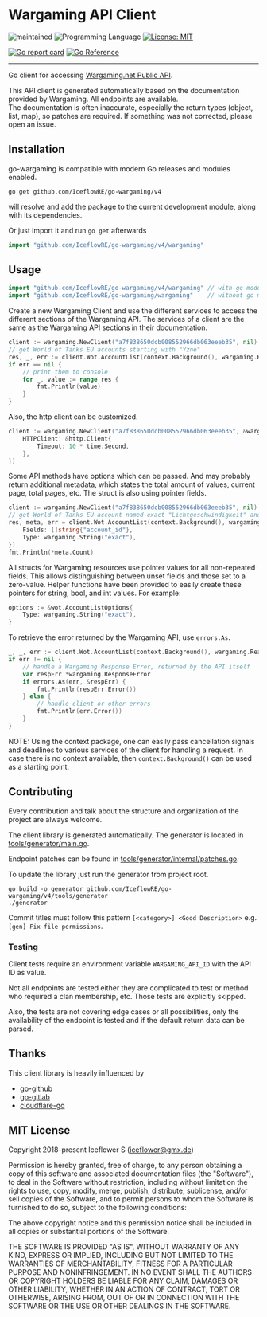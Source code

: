 # Wargaming API Client
![maintained](https://img.shields.io/badge/maintained-yes-brightgreen.svg)
![Programming Language](https://img.shields.io/badge/language-Go-orange.svg)
[![License: MIT](https://img.shields.io/badge/License-MIT-blue.svg)](https://github.com/IceflowRE/go-wargaming/blob/master/LICENSE.md)

[![Go report card](https://goreportcard.com/badge/github.com/IceflowRE/go-wargaming/v4)](https://goreportcard.com/report/github.com/IceflowRE/go-wargaming/v4)
[![Go Reference](https://pkg.go.dev/badge/github.com/IceflowRE/go-wargaming/v4.svg)](https://pkg.go.dev/github.com/IceflowRE/go-wargaming/v4)

---

Go client for accessing [Wargaming.net Public API](https://developers.wargaming.net/documentation/guide/getting-started/).

This API client is generated automatically based on the documentation provided by Wargaming. All endpoints are available.  
The documentation is often inaccurate, especially the return types (object, list, map), so patches are required. If something was not corrected, please open an issue.

## Installation

go-wargaming is compatible with modern Go releases and modules enabled.

```shell
go get github.com/IceflowRE/go-wargaming/v4
```

will resolve and add the package to the current development module, along with its dependencies.

Or just import it and run `go get` afterwards

```go
import "github.com/IceflowRE/go-wargaming/v4/wargaming"
```

## Usage

```go
import "github.com/IceflowRE/go-wargaming/v4/wargaming" // with go modules
import "github.com/IceflowRE/go-wargaming/wargaming"    // without go modules
```

Create a new Wargaming Client and use the different services to access the different sections of the Wargaming API.
The services of a client are the same as the Wargaming API sections in their documentation.
```go
client := wargaming.NewClient("a7f838650dcb008552966db063eeeb35", nil)
// get World of Tanks EU accounts starting with "Yzne"
res, _, err := client.Wot.AccountList(context.Background(), wargaming.RealmEu, "Yzne", nil)
if err == nil {
    // print them to console
	for _, value := range res {
		fmt.Println(value)
	}
}
```

Also, the http client can be customized.
```go
client := wargaming.NewClient("a7f838650dcb008552966db063eeeb35", &wargaming.ClientOptions{
	HTTPClient: &http.Client{
		Timeout: 10 * time.Second,
	},
})
```

Some API methods have options which can be passed.
And may probably return additional metadata, which states the total amount of values, current page, total pages, etc.
The struct is also using pointer fields.
```go
client := wargaming.NewClient("a7f838650dcb008552966db063eeeb35", nil)
// get World of Tanks EU account named exact "Lichtgeschwindigkeit" and return only the 'account_id' field
res, meta, err = client.Wot.AccountList(context.Background(), wargaming.RealmEu, "Lichtgeschwindigkeit", &wot.AccountListOptions{
	Fields: []string{"account_id"},
	Type: wargaming.String("exact"),
})
fmt.Println(*meta.Count)
```

All structs for Wargaming resources use pointer values for all non-repeated fields. This allows distinguishing between unset fields and those set to a zero-value. Helper functions have been provided to easily create these pointers for string, bool, and int values. For example:
```go
options := &wot.AccountListOptions{
	Type: wargaming.String("exact"),
}
```

To retrieve the error returned by the Wargaming API, use `errors.As`.

```go
_, _, err := client.Wot.AccountList(context.Background(), wargaming.RealmEu, "Yzne", nil)
if err != nil {
	// handle a Wargaming Response Error, returned by the API itself
	var respErr *wargaming.ResponseError
	if errors.As(err, &respErr) {
		fmt.Println(respErr.Error())
	} else {
		// handle client or other errors
		fmt.Println(err.Error())
	}
}
```

NOTE: Using the context package, one can easily pass cancellation signals and deadlines to various services of the client for handling a request. In case there is no context available, then `context.Background()` can be used as a starting point.

## Contributing

Every contribution and talk about the structure and organization of the project are always welcome.

The client library is generated automatically. The generator is located in [tools/generator/main.go](tools/generator/main.go).

Endpoint patches can be found in [tools/generator/internal/patches.go](tools/generator/internal/patches.go).

To update the library just run the generator from project root.
```shell
go build -o generator github.com/IceflowRE/go-wargaming/v4/tools/generator
./generator
```

Commit titles must follow this pattern `[<category>] <Good Description>` e.g. `[gen] Fix file permissions`.

### Testing

Client tests require an environment variable `WARGAMING_API_ID` with the API ID as value.

Not all endpoints are tested either they are complicated to test or method who required a clan membership, etc.
Those tests are explicitly skipped.

Also, the tests are not covering edge cases or all possibilities, only the availability of the endpoint is tested and if the default return data can be parsed.

## Thanks

This client library is heavily influenced by

- [go-github](https://github.com/google/go-github)
- [go-gitlab](https://github.com/xanzy/go-gitlab)
- [cloudflare-go](https://github.com/cloudflare/cloudflare-go)

## MIT License

Copyright 2018-present Iceflower S (iceflower@gmx.de)

Permission is hereby granted, free of charge, to any person obtaining a copy of this software and associated documentation files (the "Software"), to deal in the Software without restriction, including without limitation the rights to use, copy, modify, merge, publish, distribute, sublicense, and/or sell copies of the Software, and to permit persons to whom the Software is furnished to do so, subject to the following conditions:

The above copyright notice and this permission notice shall be included in all copies or substantial portions of the Software.

THE SOFTWARE IS PROVIDED "AS IS", WITHOUT WARRANTY OF ANY KIND, EXPRESS OR IMPLIED, INCLUDING BUT NOT LIMITED TO THE WARRANTIES OF MERCHANTABILITY, FITNESS FOR A PARTICULAR PURPOSE AND NONINFRINGEMENT. IN NO EVENT SHALL THE AUTHORS OR COPYRIGHT HOLDERS BE LIABLE FOR ANY CLAIM, DAMAGES OR OTHER LIABILITY, WHETHER IN AN ACTION OF CONTRACT, TORT OR OTHERWISE, ARISING FROM, OUT OF OR IN CONNECTION WITH THE SOFTWARE OR THE USE OR OTHER DEALINGS IN THE SOFTWARE.
